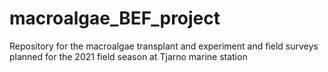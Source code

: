 # macroalgae_BEF_project
Repository for the macroalgae transplant and experiment and field surveys planned for the 2021 field season at Tjarno marine station 
